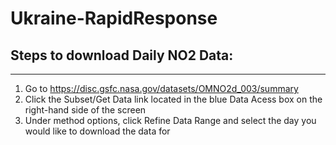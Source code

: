 # Ukraine-RapidResponse

## Steps to download Daily NO2 Data:
--------------------------------------
1. Go to https://disc.gsfc.nasa.gov/datasets/OMNO2d_003/summary
3. Click the Subset/Get Data link located in the blue Data Acess box on the right-hand side of the screen
4. Under method options, click Refine Data Range and select the day you would like to download the data for

